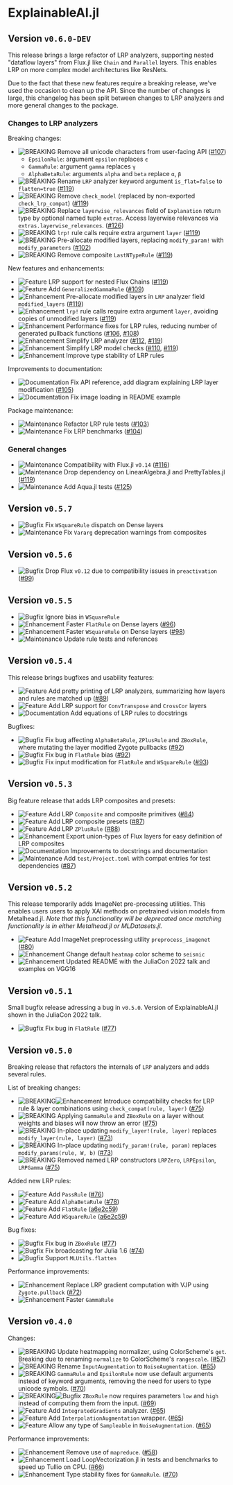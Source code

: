 # ExplainableAI.jl
## Version `v0.6.0-DEV`
This release brings a large refactor of LRP analyzers, 
supporting nested "dataflow layers" from Flux.jl like `Chain` and `Parallel` layers. 
This enables LRP on more complex model architectures like ResNets.

Due to the fact that these new features require a breaking release,
we've used the occasion to clean up the API. 
Since the number of changes is large, this changelog has been 
split between changes to LRP analyzers and more general changes to the package.

### Changes to LRP analyzers
Breaking changes:
- ![BREAKING][badge-breaking] Remove all unicode characters from user-facing API ([#107][pr-107])
    - `EpsilonRule`: argument `epsilon` replaces `ϵ` 
    - `GammaRule`: argument `gamma` replaces `γ` 
    - `AlphaBetaRule`: arguments `alpha` and `beta` replace `α`, `β` 
- ![BREAKING][badge-breaking] Rename `LRP` analyzer keyword argument `is_flat=false` to `flatten=true` ([#119][pr-119])
- ![BREAKING][badge-breaking] Remove `check_model` (replaced by non-exported `check_lrp_compat`) ([#119][pr-119])
- ![BREAKING][badge-breaking] Replace `layerwise_relevances` field of `Explanation` return type by optional named tuple `extras`.
    Access layerwise relevances via `extras.layerwise_relevances`. ([#126][pr-126])
- ![BREAKING][badge-breaking] `lrp!` rule calls require extra argument `layer` ([#119][pr-119])
- ![BREAKING][badge-breaking] Pre-allocate modified layers, replacing `modify_param!` with `modify_parameters` ([#102][pr-102])
- ![BREAKING][badge-breaking] Remove composite `LastNTypeRule` ([#119][pr-119]) 

New features and enhancements:
- ![Feature][badge-feature] LRP support for nested Flux Chains  ([#119][pr-119]) 
- ![Feature][badge-feature] Add `GeneralizedGammaRule` ([#109][pr-109])
- ![Enhancement][badge-enhancement] Pre-allocate modified layers in `LRP` analyzer field `modified_layers` ([#119][pr-119]) 
- ![Enhancement][badge-enhancement] `lrp!` rule calls require extra argument `layer`, avoiding copies of unmodified layers ([#119][pr-119])
- ![Enhancement][badge-enhancement] Performance fixes for LRP rules, reducing number of generated pullback functions ([#106][pr-106], [#108][pr-108])
- ![Enhancement][badge-enhancement] Simplify LRP analyzer ([#112][pr-112], [#119][pr-119])
- ![Enhancement][badge-enhancement] Simplify LRP model checks ([#110][pr-110], [#119][pr-119])
- ![Enhancement][badge-enhancement] Improve type stability of LRP rules

Improvements to documentation:
- ![Documentation][badge-docs] Fix API reference, add diagram explaining LRP layer modification ([#105][pr-105])
- ![Documentation][badge-docs] Fix image loading in README example

Package maintenance:
- ![Maintenance][badge-maintenance] Refactor LRP rule tests ([#103][pr-103])
- ![Maintenance][badge-maintenance] Fix LRP benchmarks ([#104][pr-104])

### General changes
- ![Maintenance][badge-maintenance] Compatibility with Flux.jl `v0.14` ([#116][pr-116])
- ![Maintenance][badge-maintenance] Drop dependency on LinearAlgebra.jl and PrettyTables.jl ([#119][pr-119])
- ![Maintenance][badge-maintenance] Add Aqua.jl tests ([#125][pr-125])

## Version `v0.5.7`
- ![Bugfix][badge-bugfix] Fix `WSquareRule` dispatch on Dense layers
- ![Maintenance][badge-maintenance] Fix `Vararg` deprecation warnings from composites

## Version `v0.5.6`
- ![Bugfix][badge-bugfix] Drop Flux `v0.12` due to compatibility issues in `preactivation` ([#99][pr-99])

## Version `v0.5.5`
- ![Bugfix][badge-bugfix] Ignore bias in `WSquareRule`
- ![Enhancement][badge-enhancement] Faster `FlatRule` on Dense layers ([#96][pr-96])
- ![Enhancement][badge-enhancement] Faster `WSquareRule` on Dense layers ([#98][pr-98])
- ![Maintenance][badge-maintenance] Update rule tests and references

## Version `v0.5.4`
This release brings bugfixes and usability features:
- ![Feature][badge-feature] Add pretty printing of LRP analyzers, summarizing how layers and rules are matched up ([#89][pr-89])
- ![Feature][badge-feature] Add LRP support for `ConvTranspose` and `CrossCor` layers
- ![Documentation][badge-docs] Add equations of LRP rules to docstrings

Bugfixes:
- ![Bugfix][badge-bugfix] Fix bug affecting `AlphaBetaRule`, `ZPlusRule` and `ZBoxRule`, where mutating the layer modified Zygote pullbacks ([#92][pr-92])
- ![Bugfix][badge-bugfix] Fix bug in `FlatRule` bias ([#92][pr-92])
- ![Bugfix][badge-bugfix] Fix input modification for `FlatRule` and `WSquareRule` ([#93][pr-93])


## Version `v0.5.3`
Big feature release that adds LRP composites and presets:
- ![Feature][badge-feature] Add LRP `Composite` and composite primitives ([#84][pr-84]) 
- ![Feature][badge-feature] Add LRP composite presets ([#87][pr-87])
- ![Feature][badge-feature] Add LRP `ZPlusRule` ([#88][pr-88])
- ![Enhancement][badge-enhancement] Export union-types of Flux layers for easy definition of LRP composites
- ![Documentation][badge-docs] Improvements to docstrings and documentation
- ![Maintenance][badge-maintenance] Add `test/Project.toml` with compat entries for test dependencies ([#87][pr-87])

## Version `v0.5.2`
This release temporarily adds ImageNet pre-processing utilities. This enables users users to apply XAI methods on pretrained vision models from Metalhead.jl. *Note that this functionality will be deprecated once matching functionality is in either Metalhead.jl or MLDatasets.jl.*
- ![Feature][badge-feature] Add ImageNet preprocessing utility `preprocess_imagenet` ([#80][pr-80])
- ![Enhancement][badge-enhancement] Change default `heatmap` color scheme to `seismic`
- ![Enhancement][badge-enhancement] Updated README with the JuliaCon 2022 talk and examples on VGG16

## Version `v0.5.1`
Small bugfix release adressing a bug in `v0.5.0`. 
Version of ExplainableAI.jl shown in the JuliaCon 2022 talk.
- ![Bugfix][badge-bugfix] Fix bug in `FlatRule` ([#77][pr-77])

## Version `v0.5.0`
Breaking release that refactors the internals of `LRP` analyzers and adds several rules.

List of breaking changes:
- ![BREAKING][badge-breaking]![Enhancement][badge-enhancement] Introduce compatibility checks for LRP rule & layer combinations using `check_compat(rule, layer)` ([#75][pr-75])
- ![BREAKING][badge-breaking] Applying `GammaRule` and `ZBoxRule` on a layer without weights and biases will now throw an error ([#75][pr-75])
- ![BREAKING][badge-breaking] In-place updating `modify_layer!(rule, layer)` replaces `modify_layer(rule, layer)` ([#73][pr-73])
- ![BREAKING][badge-breaking] In-place updating `modify_param!(rule, param)` replaces `modify_params(rule, W, b)` ([#73][pr-73])
- ![BREAKING][badge-breaking] Removed named LRP constructors `LRPZero`, `LRPEpsilon`, `LRPGamma` ([#75][pr-75])

Added new LRP rules:
- ![Feature][badge-feature] Add `PassRule` ([#76][pr-76])
- ![Feature][badge-feature] Add `AlphaBetaRule` ([#78][pr-78])
- ![Feature][badge-feature] Add `FlatRule` ([a6e2c59][flat-wsquare-commit])
- ![Feature][badge-feature] Add `WSquareRule` ([a6e2c59][flat-wsquare-commit])

Bug fixes:
- ![Bugfix][badge-bugfix] Fix bug in `ZBoxRule` ([#77][pr-77])
- ![Bugfix][badge-bugfix] Fix broadcasting for Julia 1.6 ([#74][pr-74])
- ![Bugfix][badge-bugfix] Support `MLUtils.flatten`

Performance improvements:
- ![Enhancement][badge-enhancement] Replace LRP gradient computation with VJP using `Zygote.pullback` ([#72][pr-72])
- ![Enhancement][badge-enhancement] Faster `GammaRule`

## Version `v0.4.0`
Changes:
- ![BREAKING][badge-breaking] Update heatmapping normalizer, using ColorScheme's `get`. Breaking due to renaming `normalize` to ColorScheme's `rangescale`. ([#57][pr-57])
- ![BREAKING][badge-breaking] Rename `InputAugmentation` to `NoiseAugmentation`. ([#65][pr-65])
- ![BREAKING][badge-breaking] `GammaRule` and `EpsilonRule` now use default arguments instead of keyword arguments, removing the need for users to type unicode symbols. ([#70][pr-70]) 
- ![BREAKING][badge-breaking]![Bugfix][badge-bugfix] `ZBoxRule` now requires parameters `low` and `high` instead of computing them from the input. ([#69][pr-69]) 
- ![Feature][badge-feature] Add `IntegratedGradients` analyzer. ([#65][pr-65])
- ![Feature][badge-feature] Add `InterpolationAugmentation` wrapper. ([#65][pr-65])
- ![Feature][badge-feature] Allow any type of `Sampleable` in `NoiseAugmentation`. ([#65][pr-65])

Performance improvements:
- ![Enhancement][badge-enhancement] Remove use of `mapreduce`. ([#58][pr-58])
- ![Enhancement][badge-enhancement] Load LoopVectorization.jl in tests and benchmarks to speed up Tullio on CPU. ([#66][pr-66])
- ![Enhancement][badge-enhancement] Type stability fixes for `GammaRule`. ([#70][pr-70])

<!--
# Badges
![BREAKING][badge-breaking]
![Deprecation][badge-deprecation]
![Feature][badge-feature]
![Enhancement][badge-enhancement]
![Bugfix][badge-bugfix]
![Experimental][badge-experimental]
![Maintenance][badge-maintenance]
![Documentation][badge-docs]
-->

[pr-126]: https://github.com/adrhill/ExplainableAI.jl/pull/126
[pr-125]: https://github.com/adrhill/ExplainableAI.jl/pull/125
[pr-119]: https://github.com/adrhill/ExplainableAI.jl/pull/119
[pr-116]: https://github.com/adrhill/ExplainableAI.jl/pull/116
[pr-112]: https://github.com/adrhill/ExplainableAI.jl/pull/112
[pr-110]: https://github.com/adrhill/ExplainableAI.jl/pull/110
[pr-109]: https://github.com/adrhill/ExplainableAI.jl/pull/109
[pr-108]: https://github.com/adrhill/ExplainableAI.jl/pull/108
[pr-107]: https://github.com/adrhill/ExplainableAI.jl/pull/107
[pr-106]: https://github.com/adrhill/ExplainableAI.jl/pull/106
[pr-105]: https://github.com/adrhill/ExplainableAI.jl/pull/105
[pr-104]: https://github.com/adrhill/ExplainableAI.jl/pull/104
[pr-103]: https://github.com/adrhill/ExplainableAI.jl/pull/103
[pr-102]: https://github.com/adrhill/ExplainableAI.jl/pull/102
[pr-99]: https://github.com/adrhill/ExplainableAI.jl/pull/99
[pr-98]: https://github.com/adrhill/ExplainableAI.jl/pull/98
[pr-96]: https://github.com/adrhill/ExplainableAI.jl/pull/96
[pr-93]: https://github.com/adrhill/ExplainableAI.jl/pull/93
[pr-92]: https://github.com/adrhill/ExplainableAI.jl/pull/92
[pr-89]: https://github.com/adrhill/ExplainableAI.jl/pull/89
[pr-88]: https://github.com/adrhill/ExplainableAI.jl/pull/88
[pr-87]: https://github.com/adrhill/ExplainableAI.jl/pull/87
[pr-84]: https://github.com/adrhill/ExplainableAI.jl/pull/84
[pr-80]: https://github.com/adrhill/ExplainableAI.jl/pull/80
[pr-78]: https://github.com/adrhill/ExplainableAI.jl/pull/78
[pr-77]: https://github.com/adrhill/ExplainableAI.jl/pull/77
[pr-76]: https://github.com/adrhill/ExplainableAI.jl/pull/76
[pr-75]: https://github.com/adrhill/ExplainableAI.jl/pull/75
[pr-74]: https://github.com/adrhill/ExplainableAI.jl/pull/74
[pr-73]: https://github.com/adrhill/ExplainableAI.jl/pull/73
[pr-72]: https://github.com/adrhill/ExplainableAI.jl/pull/72
[pr-70]: https://github.com/adrhill/ExplainableAI.jl/pull/70
[pr-69]: https://github.com/adrhill/ExplainableAI.jl/pull/69
[pr-67]: https://github.com/adrhill/ExplainableAI.jl/pull/67
[pr-66]: https://github.com/adrhill/ExplainableAI.jl/pull/66
[pr-65]: https://github.com/adrhill/ExplainableAI.jl/pull/65
[pr-58]: https://github.com/adrhill/ExplainableAI.jl/pull/58
[pr-57]: https://github.com/adrhill/ExplainableAI.jl/pull/57
[pr-26]: https://github.com/adrhill/ExplainableAI.jl/pull/26

[flat-wsquare-commit]: https://github.com/adrhill/ExplainableAI.jl/commit/a6e2c59094fe4f1d4b744123de79407ccbd4b972


[badge-breaking]: https://img.shields.io/badge/BREAKING-red.svg
[badge-deprecation]: https://img.shields.io/badge/deprecation-orange.svg
[badge-feature]: https://img.shields.io/badge/feature-green.svg
[badge-enhancement]: https://img.shields.io/badge/enhancement-blue.svg
[badge-bugfix]: https://img.shields.io/badge/bugfix-purple.svg
[badge-security]: https://img.shields.io/badge/security-black.svg
[badge-experimental]: https://img.shields.io/badge/experimental-lightgrey.svg
[badge-maintenance]: https://img.shields.io/badge/maintenance-gray.svg
[badge-docs]: https://img.shields.io/badge/docs-orange.svg
